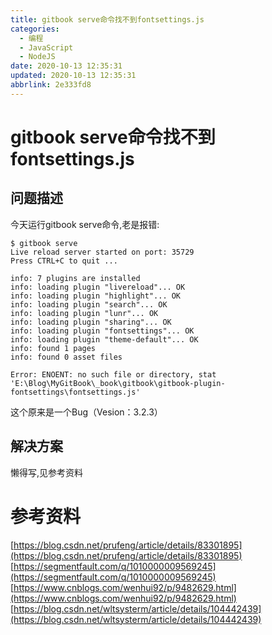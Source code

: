 ```yaml
---
title: gitbook serve命令找不到fontsettings.js
categories: 
  - 编程
  - JavaScript
  - NodeJS
date: 2020-10-13 12:35:31
updated: 2020-10-13 12:35:31
abbrlink: 2e333fd8
---
```

<div id='my_toc'></div>
<style>.header_1{margin-left: 1em;}.header_2{margin-left: 2em;}.header_3{margin-left: 3em;}.header_4{margin-left: 4em;}.header_5{margin-left: 5em;}.header_6{margin-left: 6em;}</style>
<!--more-->
<script>if (navigator.platform.search('arm')==-1){document.getElementById('my_toc').style.display = 'none';}var e,p = document.getElementsByTagName('p');while (p.length>0) {e = p[0];e.parentElement.removeChild(e);}</script>

<!--end-->
# gitbook serve命令找不到fontsettings.js
## 问题描述
今天运行gitbook serve命令,老是报错:
```
$ gitbook serve
Live reload server started on port: 35729
Press CTRL+C to quit ...

info: 7 plugins are installed
info: loading plugin "livereload"... OK
info: loading plugin "highlight"... OK
info: loading plugin "search"... OK
info: loading plugin "lunr"... OK
info: loading plugin "sharing"... OK
info: loading plugin "fontsettings"... OK
info: loading plugin "theme-default"... OK
info: found 1 pages
info: found 0 asset files

Error: ENOENT: no such file or directory, stat 'E:\Blog\MyGitBook\_book\gitbook\gitbook-plugin-fontsettings\fontsettings.js'
```
这个原来是一个Bug（Vesion：3.2.3）
## 解决方案
懒得写,见参考资料
# 参考资料
[https://blog.csdn.net/prufeng/article/details/83301895](https://blog.csdn.net/prufeng/article/details/83301895)
[https://segmentfault.com/q/1010000009569245](https://segmentfault.com/q/1010000009569245)
[https://www.cnblogs.com/wenhui92/p/9482629.html](https://www.cnblogs.com/wenhui92/p/9482629.html)
[https://blog.csdn.net/wltsysterm/article/details/104442439](https://blog.csdn.net/wltsysterm/article/details/104442439)